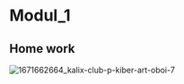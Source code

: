 # Modul_1
## Home work
![1671662664_kalix-club-p-kiber-art-oboi-7](https://github.com/user-attachments/assets/8d860d9f-38ff-4590-b3d9-f27809a1f240)

